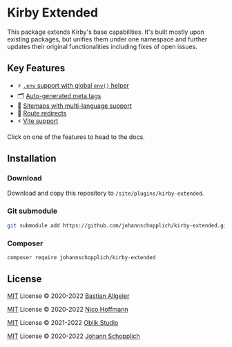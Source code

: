 # Kirby Extended

This package extends Kirby's base capabilities. It's built mostly upon existing packages, but unifies them under one namespace and further updates their original functionalities including fixes of open issues.

## Key Features

- ⚡️ [`.env` support with global `env()` helper](./docs/env.md)
- 🗂 [Auto-generated meta tags](./docs/meta.md)
- 🧭 [Sitemaps with multi-language support](./docs/sitemap.md)
- 🔀 [Route redirects](./docs/redirects.md)
- ⚡️ [Vite support](./docs/vite.md)

Click on one of the features to head to the docs.

## Installation

### Download

Download and copy this repository to `/site/plugins/kirby-extended`.

### Git submodule

```bash
git submodule add https://github.com/johannschopplich/kirby-extended.git site/plugins/kirby-extended
```

### Composer

```bash
composer require johannschopplich/kirby-extended
```

## License

[MIT](./LICENSE) License © 2020-2022 [Bastian Allgeier](https://github.com/getkirby)

[MIT](./LICENSE) License © 2020-2022 [Nico Hoffmann](https://github.com/getkirby)

[MIT](./LICENSE) License © 2021-2022 [Oblik Studio](https://github.com/OblikStudio)

[MIT](./LICENSE) License © 2020-2022 [Johann Schopplich](https://github.com/johannschopplich)
